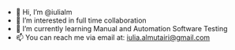 - 👋 Hi, I’m @iulialm
- 👀 I’m interested in full time collaboration
- 🌱 I’m currently learning Manual and Automation Software Testing 
- 📫 You can reach me via email at: iulia.almutairi@gmail.com

<!---
iulialm/iulialm is a ✨ special ✨ repository because its `README.md` (this file) appears on your GitHub profile.
You can click the Preview link to take a look at your changes.
--->
